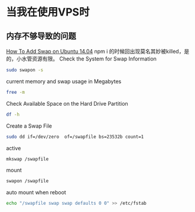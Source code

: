 # 当我在使用VPS时

## 内存不够导致的问题

[How To Add Swap on Ubuntu 14.04](https://www.digitalocean.com/community/tutorials/how-to-add-swap-on-ubuntu-14-04)
npm i 的时候回出现莫名其妙被killed，是的，小水管资源有限。
Check the System for Swap Information

```bash
sudo swapon -s
```

current memory and swap usage in Megabytes

```bash
free -m
```

Check Available Space on the Hard Drive Partition

```bash
df -h
```

Create a Swap File

```bash
sudo dd if=/dev/zero  of=/swapfile bs=23532b count=1
```

active

```bash
mkswap /swapfile
```

mount

```bash
swapon /swapfile
```

auto mount when reboot 

```bash
echo "/swapfile swap swap defaults 0 0" >> /etc/fstab
```